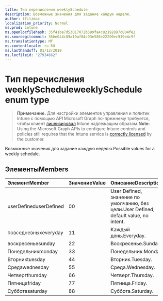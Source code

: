```yaml
---
title: Тип перечисления weeklySchedule
description: Возможные значения для задание каждую неделю.
author: tfitzmac
localization_priority: Normal
ms.prod: intune
ms.openlocfilehash: 35f41be7d53017072b399fa4c82192897c804fe2
ms.sourcegitcommit: 36be044c89a19af84c93e586e22200ec919e4c9f
ms.translationtype: MT
ms.contentlocale: ru-RU
ms.lasthandoff: 01/12/2019
ms.locfileid: "27934662"
---
```

# <a name="weeklyschedule-enum-type"></a><span data-ttu-id="5a8a0-103">Тип перечисления weeklySchedule</span><span class="sxs-lookup"><span data-stu-id="5a8a0-103">weeklySchedule enum type</span></span>

> <span data-ttu-id="5a8a0-104">**Примечание.** Для настройки элементов управления и политик Intune с помощью API Microsoft Graph по-прежнему требуется, чтобы клиент [лицензировал](https://go.microsoft.com/fwlink/?linkid=839381) Intune надлежащим образом.</span><span class="sxs-lookup"><span data-stu-id="5a8a0-104">**Note:** Using the Microsoft Graph APIs to configure Intune controls and policies still requires that the Intune service is [correctly licensed](https://go.microsoft.com/fwlink/?linkid=839381) by the customer.</span></span>

<span data-ttu-id="5a8a0-105">Возможные значения для задание каждую неделю.</span><span class="sxs-lookup"><span data-stu-id="5a8a0-105">Possible values for a weekly schedule.</span></span>
## <a name="members"></a><span data-ttu-id="5a8a0-106">Элементы</span><span class="sxs-lookup"><span data-stu-id="5a8a0-106">Members</span></span>
|<span data-ttu-id="5a8a0-107">Элемент</span><span class="sxs-lookup"><span data-stu-id="5a8a0-107">Member</span></span>|<span data-ttu-id="5a8a0-108">Значение</span><span class="sxs-lookup"><span data-stu-id="5a8a0-108">Value</span></span>|<span data-ttu-id="5a8a0-109">Описание</span><span class="sxs-lookup"><span data-stu-id="5a8a0-109">Description</span></span>|
|:---|:---|:---|
|<span data-ttu-id="5a8a0-110">userDefined</span><span class="sxs-lookup"><span data-stu-id="5a8a0-110">userDefined</span></span>|<span data-ttu-id="5a8a0-111">0</span><span class="sxs-lookup"><span data-stu-id="5a8a0-111">0</span></span>|<span data-ttu-id="5a8a0-112">User Defined, значение по умолчанию, без цели.</span><span class="sxs-lookup"><span data-stu-id="5a8a0-112">User Defined, default value, no intent.</span></span>|
|<span data-ttu-id="5a8a0-113">повседневных</span><span class="sxs-lookup"><span data-stu-id="5a8a0-113">everyday</span></span>|<span data-ttu-id="5a8a0-114">1</span><span class="sxs-lookup"><span data-stu-id="5a8a0-114">1</span></span>|<span data-ttu-id="5a8a0-115">Каждый день.</span><span class="sxs-lookup"><span data-stu-id="5a8a0-115">Everyday.</span></span>|
|<span data-ttu-id="5a8a0-116">воскресенье</span><span class="sxs-lookup"><span data-stu-id="5a8a0-116">sunday</span></span>|<span data-ttu-id="5a8a0-117">2</span><span class="sxs-lookup"><span data-stu-id="5a8a0-117">2</span></span>|<span data-ttu-id="5a8a0-118">Воскресенье.</span><span class="sxs-lookup"><span data-stu-id="5a8a0-118">Sunday.</span></span>|
|<span data-ttu-id="5a8a0-119">Понедельник</span><span class="sxs-lookup"><span data-stu-id="5a8a0-119">monday</span></span>|<span data-ttu-id="5a8a0-120">3</span><span class="sxs-lookup"><span data-stu-id="5a8a0-120">3</span></span>|<span data-ttu-id="5a8a0-121">Понедельник.</span><span class="sxs-lookup"><span data-stu-id="5a8a0-121">Monday.</span></span>|
|<span data-ttu-id="5a8a0-122">Вторник</span><span class="sxs-lookup"><span data-stu-id="5a8a0-122">tuesday</span></span>|<span data-ttu-id="5a8a0-123">4</span><span class="sxs-lookup"><span data-stu-id="5a8a0-123">4</span></span>|<span data-ttu-id="5a8a0-124">Вторник.</span><span class="sxs-lookup"><span data-stu-id="5a8a0-124">Tuesday.</span></span>|
|<span data-ttu-id="5a8a0-125">Среда</span><span class="sxs-lookup"><span data-stu-id="5a8a0-125">wednesday</span></span>|<span data-ttu-id="5a8a0-126">5</span><span class="sxs-lookup"><span data-stu-id="5a8a0-126">5</span></span>|<span data-ttu-id="5a8a0-127">Среда.</span><span class="sxs-lookup"><span data-stu-id="5a8a0-127">Wednesday.</span></span>|
|<span data-ttu-id="5a8a0-128">Четверг</span><span class="sxs-lookup"><span data-stu-id="5a8a0-128">thursday</span></span>|<span data-ttu-id="5a8a0-129">6</span><span class="sxs-lookup"><span data-stu-id="5a8a0-129">6</span></span>|<span data-ttu-id="5a8a0-130">Четверг.</span><span class="sxs-lookup"><span data-stu-id="5a8a0-130">Thursday.</span></span>|
|<span data-ttu-id="5a8a0-131">Пятница</span><span class="sxs-lookup"><span data-stu-id="5a8a0-131">friday</span></span>|<span data-ttu-id="5a8a0-132">7</span><span class="sxs-lookup"><span data-stu-id="5a8a0-132">7</span></span>|<span data-ttu-id="5a8a0-133">Пятница.</span><span class="sxs-lookup"><span data-stu-id="5a8a0-133">Friday.</span></span>|
|<span data-ttu-id="5a8a0-134">Суббота</span><span class="sxs-lookup"><span data-stu-id="5a8a0-134">saturday</span></span>|<span data-ttu-id="5a8a0-135">8</span><span class="sxs-lookup"><span data-stu-id="5a8a0-135">8</span></span>|<span data-ttu-id="5a8a0-136">Суббота.</span><span class="sxs-lookup"><span data-stu-id="5a8a0-136">Saturday.</span></span>|



